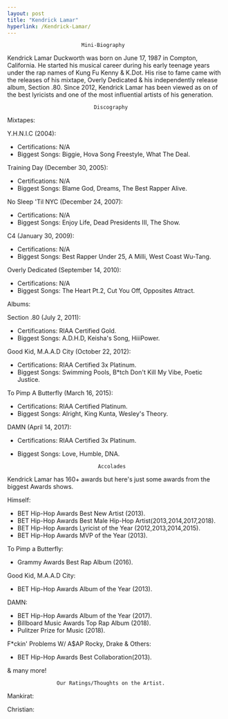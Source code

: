 ```yaml
---
layout: post
title: "Kendrick Lamar"
hyperlink: /Kendrick-Lamar/
---
```


                            Mini-Biography

Kendrick Lamar Duckworth was born on June 17, 1987 in Compton, California. He started his musical career during his early teenage years under the rap names of Kung Fu Kenny & K.Dot. His rise to fame came with the releases of his mixtape, Overly Dedicated & his independently release album, Section .80. Since 2012, Kendrick Lamar has been viewed as on of the best lyricists and one of the most influential artists of his generation. 

                                Discography

Mixtapes:

Y.H.N.I.C (2004): 
- Certifications: N/A
- Biggest Songs: Biggie, Hova Song Freestyle, What The Deal.

Training Day (December 30, 2005): 
- Certifications: N/A
- Biggest Songs: Blame God, Dreams, The Best Rapper Alive.

No Sleep 'Til NYC (December 24, 2007): 
- Certifications: N/A
- Biggest Songs: Enjoy Life, Dead Presidents III, The Show.

C4 (January 30, 2009): 
- Certifications: N/A
- Biggest Songs: Best Rapper Under 25, A Milli, West Coast Wu-Tang.

Overly Dedicated (September 14, 2010): 
- Certifications: N/A
- Biggest Songs: The Heart Pt.2, Cut You Off, Opposites Attract.

Albums:

Section .80 (July 2, 2011): 
- Certifications: RIAA Certified Gold.
- Biggest Songs: A.D.H.D, Keisha's Song, HiiiPower.

Good Kid, M.A.A.D City (October 22, 2012): 
- Certifications: RIAA Certified 3x Platinum.
- Biggest Songs: Swimming Pools, B*tch Don't Kill My Vibe, Poetic Justice.

To Pimp A Butterfly (March 16, 2015): 
- Certifications: RIAA Certified Platinum.
- Biggest Songs: Alright, King Kunta, Wesley's Theory.

DAMN (April 14, 2017): 
- Certifications: RIAA Certified 3x Platinum.
- Biggest Songs: Love, Humble, DNA.

                                Accolades

Kendrick Lamar has 160+ awards but here's just some awards from the biggest Awards shows.

Himself: 
- BET Hip-Hop Awards Best New Artist (2013).
- BET Hip-Hop Awards Best Male Hip-Hop Artist(2013,2014,2017,2018).
- BET Hip-Hop Awards Lyricist of the Year (2012,2013,2014,2015).
- BET Hip-Hop Awards MVP of the Year (2013).

To Pimp a Butterfly:
- Grammy Awards Best Rap Album (2016).

Good Kid, M.A.A.D City:
- BET Hip-Hop Awards Album of the Year (2013).

DAMN:
- BET Hip-Hop Awards Album of the Year (2017).
- Billboard Music Awards Top Rap Album (2018).
- Pulitzer Prize for Music (2018).

F*ckin' Problems W/ A$AP Rocky, Drake & Others:
- BET Hip-Hop Awards Best Collaboration(2013).

& many more!

                    Our Ratings/Thoughts on the Artist.

Mankirat:

Christian: